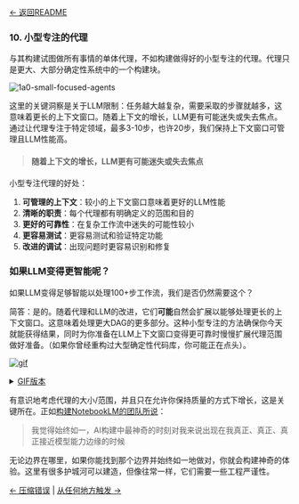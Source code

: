 [← 返回README](https://github.com/humanlayer/12-factor-agents/blob/main/README.md)

### 10. 小型专注的代理

与其构建试图做所有事情的单体代理，不如构建做得好的小型专注的代理。代理只是更大、大部分确定性系统中的一个构建块。

![1a0-small-focused-agents](https://github.com/humanlayer/12-factor-agents/blob/main/img/1a0-small-focused-agents.png)

这里的关键洞察是关于LLM限制：任务越大越复杂，需要采取的步骤就越多，这意味着更长的上下文窗口。随着上下文的增长，LLM更有可能迷失或失去焦点。通过让代理专注于特定领域，最多3-10步，也许20步，我们保持上下文窗口可管理且LLM性能高。

> #### 随着上下文的增长，LLM更有可能迷失或失去焦点

小型专注代理的好处：

1. **可管理的上下文**：较小的上下文窗口意味着更好的LLM性能
2. **清晰的职责**：每个代理都有明确定义的范围和目的
3. **更好的可靠性**：在复杂工作流中迷失的可能性较小
4. **更容易测试**：更容易测试和验证特定功能
5. **改进的调试**：出现问题时更容易识别和修复

### 如果LLM变得更智能呢？

如果LLM变得足够智能以处理100+步工作流，我们是否仍然需要这个？

简答：是的。随着代理和LLM的改进，它们**可能**自然会扩展以能够处理更长的上下文窗口。这意味着处理更大DAG的更多部分。这种小型专注的方法确保你今天就能获得结果，同时为你准备在LLM上下文窗口变得更可靠时慢慢扩展代理范围做好准备。（如果你曾经重构过大型确定性代码库，你可能正在点头）。

[![gif](https://github.com/humanlayer/12-factor-agents/blob/main/img/1a5-agent-scope-grow.gif)](https://github.com/user-attachments/assets/cd7ed52c-046e-4d5e-bab4-57657157c82f
)

<details>
<summary><a href="https://github.com/humanlayer/12-factor-agents/blob/main/img/1a5-agent-scope-grow.gif">GIF版本</a></summary>
![gif](https://github.com/humanlayer/12-factor-agents/blob/main/img/1a5-agent-scope-grow.gif)
</details>

有意识地考虑代理的大小/范围，并且只在允许你保持质量的方式下增长，这是关键所在。正如[构建NotebookLM的团队所说](https://open.substack.com/pub/swyx/p/notebooklm?selection=08e1187c-cfee-4c63-93c9-71216640a5f8&utm_campaign=post-share-selection&utm_medium=web)：

> 我觉得始终如一，AI构建中最神奇的时刻对我来说出现在我真正、真正、真正接近模型能力边缘的时候

无论边界在哪里，如果你能找到那个边界并始终如一地做对，你就会构建神奇的体验。这里有很多护城河可以建造，但像往常一样，它们需要一些工程严谨性。

[← 压缩错误](https://github.com/humanlayer/12-factor-agents/blob/main/content/factor-09-compact-errors.md) | [从任何地方触发 →](https://github.com/humanlayer/12-factor-agents/blob/main/content/factor-11-trigger-from-anywhere.md)